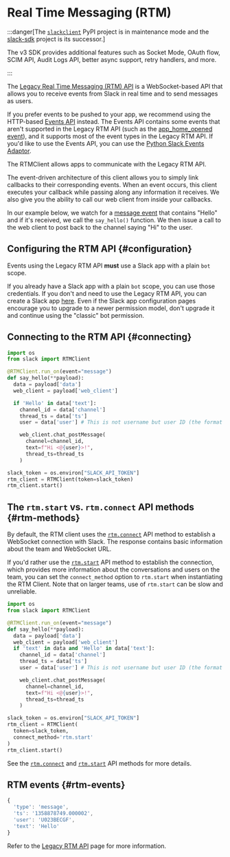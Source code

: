 # Real Time Messaging (RTM)

:::danger[The [`slackclient`](https://pypi.org/project/slackclient/) PyPI project is in maintenance mode and the [slack-sdk](https://pypi.org/project/slack-sdk/) project is its successor.] 

The v3 SDK provides additional features such as Socket Mode, OAuth flow, SCIM API, Audit Logs API, better async support, retry handlers, and more.

:::

The [Legacy Real Time Messaging (RTM) API](https://docs.slack.dev/legacy/legacy-rtm-api) is a WebSocket-based API that allows you to receive events from Slack in real time and to send messages as users. 

If you prefer events to be pushed to your app, we recommend using the HTTP-based [Events API](https://docs.slack.dev/apis/events-api) instead. The Events API contains some events that aren't supported in the Legacy RTM API (such as the [app_home_opened event](https://docs.slack.dev/reference/events/app_home_opened)), and it supports most of the event types in the Legacy RTM API. If you'd like to use the Events API, you can use the [Python Slack Events Adaptor](https://github.com/slackapi/python-slack-events-api).

The RTMClient allows apps to communicate with the Legacy RTM API.

The event-driven architecture of this client allows you to simply link callbacks to their corresponding events. When an event occurs, this client executes your callback while passing along any information it receives. We also give you the ability to call our web client from inside your callbacks.

In our example below, we watch for a [message event](https://docs.slack.dev/reference/events/message) that contains \"Hello\" and if it's received, we call the `say_hello()` function. We then issue a call to the web client to post back to the channel saying \"Hi\" to the user.

## Configuring the RTM API {#configuration}

Events using the Legacy RTM API **must** use a Slack app with a plain `bot` scope.

If you already have a Slack app with a plain `bot` scope, you can use those credentials. If you don't and need to use the Legacy RTM API, you can create a Slack app [here](https://api.slack.com/apps?new_classic_app=1). Even if the Slack app configuration pages encourage you to upgrade to a newer permission model, don't upgrade it and continue using the \"classic\" bot permission.

## Connecting to the RTM API {#connecting}

``` python
import os
from slack import RTMClient

@RTMClient.run_on(event="message")
def say_hello(**payload):
  data = payload['data']
  web_client = payload['web_client']

  if 'Hello' in data['text']:
    channel_id = data['channel']
    thread_ts = data['ts']
    user = data['user'] # This is not username but user ID (the format is either U*** or W***)

    web_client.chat_postMessage(
      channel=channel_id,
      text=f"Hi <@{user}>!",
      thread_ts=thread_ts
    )

slack_token = os.environ["SLACK_API_TOKEN"]
rtm_client = RTMClient(token=slack_token)
rtm_client.start()
```

## The `rtm.start` vs. `rtm.connect` API methods {#rtm-methods}

By default, the RTM client uses the [`rtm.connect`](https://docs.slack.dev/reference/methods/rtm.connect) API method to establish a WebSocket connection with Slack. The response contains basic information about the team and WebSocket URL.

If you'd rather use the [`rtm.start`](https://docs.slack.dev/reference/methods/rtm.start) API method to establish the connection, which provides more information about the conversations and users on the team, you can set the `connect_method` option to `rtm.start` when instantiating the RTM Client. Note that on larger teams, use of `rtm.start` can be slow and unreliable.

``` python
import os
from slack import RTMClient

@RTMClient.run_on(event="message")
def say_hello(**payload):
  data = payload['data']
  web_client = payload['web_client']
  if 'text' in data and 'Hello' in data['text']:
    channel_id = data['channel']
    thread_ts = data['ts']
    user = data['user'] # This is not username but user ID (the format is either U*** or W***)

    web_client.chat_postMessage(
      channel=channel_id,
      text=f"Hi <@{user}>!",
      thread_ts=thread_ts
    )

slack_token = os.environ["SLACK_API_TOKEN"]
rtm_client = RTMClient(
  token=slack_token,
  connect_method='rtm.start'
)
rtm_client.start()
```

See the [`rtm.connect`](https://docs.slack.dev/reference/methods/rtm.connect) and [`rtm.start`](https://docs.slack.dev/reference/methods/rtm.start) API methods for more details.

## RTM events {#rtm-events}

``` javascript
{
  'type': 'message',
  'ts': '1358878749.000002',
  'user': 'U023BECGF',
  'text': 'Hello'
}
```

Refer to the [Legacy RTM API](https://docs.slack.dev/legacy/legacy-rtm-api) page for more information.
